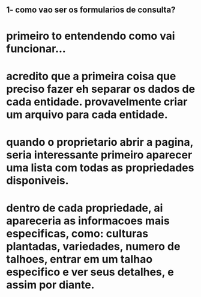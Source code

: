 ## 1- como vao ser os formularios de consulta?

# primeiro to entendendo como vai funcionar...
# acredito que a primeira coisa que preciso fazer eh separar os dados de cada entidade. provavelmente criar um arquivo para cada entidade. 

# quando o proprietario abrir a pagina, seria interessante primeiro aparecer uma lista com todas as propriedades disponiveis.
# dentro de cada propriedade, ai apareceria as informacoes mais especificas, como: culturas plantadas, variedades, numero de talhoes, entrar em um talhao especifico e ver seus detalhes, e assim por diante. 
